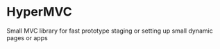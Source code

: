 HyperMVC
========

Small MVC library for fast prototype staging or setting up small dynamic pages or apps 
